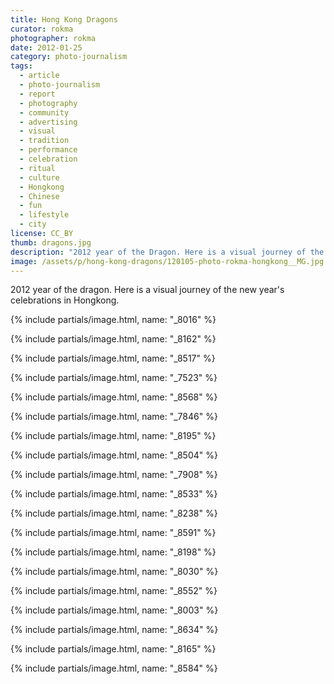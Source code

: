 ```yaml
---
title: Hong Kong Dragons
curator: rokma
photographer: rokma
date: 2012-01-25
category: photo-journalism
tags:
  - article
  - photo-journalism
  - report
  - photography
  - community
  - advertising
  - visual
  - tradition
  - performance
  - celebration
  - ritual
  - culture
  - Hongkong
  - Chinese
  - fun
  - lifestyle
  - city
license: CC_BY
thumb: dragons.jpg
description: "2012 year of the Dragon. Here is a visual journey of the new year's celebrations in Hongkong. A big Parade and massive fireworks which is hard to miss."
image: /assets/p/hong-kong-dragons/120105-photo-rokma-hongkong__MG.jpg
---
```


2012 year of the dragon. Here is a visual journey of the new year's celebrations in Hongkong.

{% include partials/image.html, name: "_8016" %}

{% include partials/image.html, name: "_8162" %}

{% include partials/image.html, name: "_8517" %}

{% include partials/image.html, name: "_7523" %}

{% include partials/image.html, name: "_8568" %}

{% include partials/image.html, name: "_7846" %}

{% include partials/image.html, name: "_8195" %}

{% include partials/image.html, name: "_8504" %}

{% include partials/image.html, name: "_7908" %}

{% include partials/image.html, name: "_8533" %}

{% include partials/image.html, name: "_8238" %}

{% include partials/image.html, name: "_8591" %}

{% include partials/image.html, name: "_8198" %}

{% include partials/image.html, name: "_8030" %}

{% include partials/image.html, name: "_8552" %}

{% include partials/image.html, name: "_8003" %}

{% include partials/image.html, name: "_8634" %}

{% include partials/image.html, name: "_8165" %}

{% include partials/image.html, name: "_8584" %}
